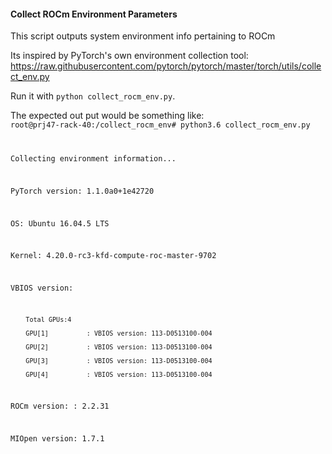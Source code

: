#### Collect ROCm Environment Parameters

This script outputs system environment info pertaining to ROCm

Its inspired by PyTorch's own environment collection tool:
https://raw.githubusercontent.com/pytorch/pytorch/master/torch/utils/collect_env.py

Run it with `python collect_rocm_env.py`.

The expected out put would be something like:
<code>
root@prj47-rack-40:/collect_rocm_env# python3.6 collect_rocm_env.py
        
Collecting environment information...

PyTorch version: 1.1.0a0+1e42720

OS: Ubuntu 16.04.5 LTS

Kernel: 4.20.0-rc3-kfd-compute-roc-master-9702

VBIOS version:

        Total GPUs:4
        
        GPU[1]          : VBIOS version: 113-D0513100-004
        
        GPU[2]          : VBIOS version: 113-D0513100-004
        
        GPU[3]          : VBIOS version: 113-D0513100-004
        
        GPU[4]          : VBIOS version: 113-D0513100-004
        

ROCm version: : 2.2.31

MIOpen version: 1.7.1

